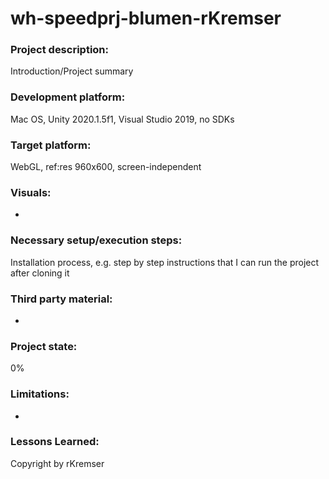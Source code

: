 # wh-speedprj-blumen-rKremser

### Project description: 
Introduction/Project summary 

### Development platform: 
Mac OS, Unity 2020.1.5f1, Visual Studio 2019, no SDKs

### Target platform: 
WebGL, ref:res 960x600, screen-independent

### Visuals: 
-

### Necessary setup/execution steps: 
Installation process, e.g. step by step instructions that I can run the project after cloning it

### Third party material: 
-

### Project state: 
0%

### Limitations: 
-

### Lessons Learned: 

Copyright by rKremser
